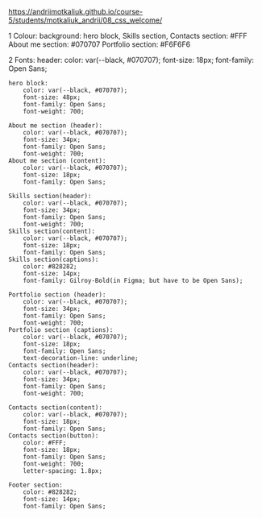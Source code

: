 https://andriimotkaliuk.github.io/course-5/students/motkaliuk_andrii/08_css_welcome/

1 Colour:
background:
hero block, Skills section, Contacts section: #FFF
About me section: #070707
Portfolio section: #F6F6F6

2 Fonts:
header:
color: var(--black, #070707);
font-size: 18px;
font-family: Open Sans;

    hero block:
        color: var(--black, #070707);
        font-size: 48px;
        font-family: Open Sans;
        font-weight: 700;

    About me section (header):
        color: var(--black, #070707);
        font-size: 34px;
        font-family: Open Sans;
        font-weight: 700;
    About me section (content):
        color: var(--black, #070707);
        font-size: 18px;
        font-family: Open Sans;

    Skills section(header):
        color: var(--black, #070707);
        font-size: 34px;
        font-family: Open Sans;
        font-weight: 700;
    Skills section(content):
        color: var(--black, #070707);
        font-size: 18px;
        font-family: Open Sans;
    Skills section(captions):
        color: #828282;
        font-size: 14px;
        font-family: Gilroy-Bold(in Figma; but have to be Open Sans);

    Portfolio section (header):
        color: var(--black, #070707);
        font-size: 34px;
        font-family: Open Sans;
        font-weight: 700;
    Portfolio section (captions):
        color: var(--black, #070707);
        font-size: 18px;
        font-family: Open Sans;
        text-decoration-line: underline;
    Contacts section(header):
        color: var(--black, #070707);
        font-size: 34px;
        font-family: Open Sans;
        font-weight: 700;

    Contacts section(content):
        color: var(--black, #070707);
        font-size: 18px;
        font-family: Open Sans;
    Contacts section(button):
        color: #FFF;
        font-size: 18px;
        font-family: Open Sans;
        font-weight: 700;
        letter-spacing: 1.8px;

    Footer section:
        color: #828282;
        font-size: 14px;
        font-family: Open Sans;
